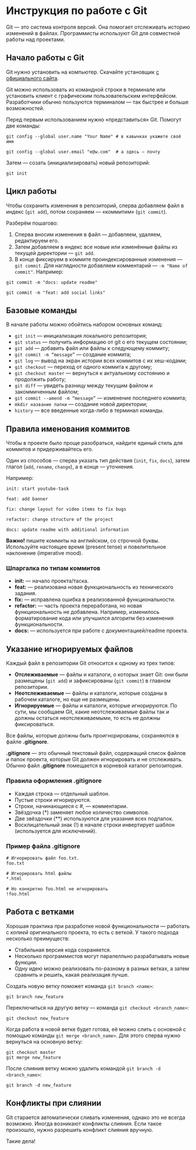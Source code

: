 # Инструкция по работе с Git

Git — это система контроля версий. Она помогает отслеживать историю изменений в файлах. Программисты используют Git для совместной работы над проектами.

## Начало работы с Git

Git нужно установить на компьютер. Скачайте установщик [c официального сайта](https://git-scm.com/downloads).

Git можно использовать из командной строки в терминале или установить клиент с графическим пользовательским интерфейсом. Разработчики обычно пользуются терминалом — так быстрее и больше возможностей.

Перед первым использованием нужно «представиться» Git. Помогут две команды:
```
git config --global user.name "Your Name" # в кавычках укажите своё имя

git config --global user.email "e@w.com"  # а здесь — почту
```

Затем — созать (инициализировать) новый репозиторий:
```
git init
```
## Цикл работы

Чтобы сохранить изменения в репозиторий, сперва добавляем файл в индекс (`git add`), потом сохраняем — «коммитим» (`git commit`).

Разберём пошагово:
1. Сперва вносим изменения в файл — добавляем, удаляем, редактируем его.
2. Затем добавляем в индекс все новые или изменённые файлы из текущей директории — `git add`.
3. В конце фиксируем в коммите проиндексированные изменения — `git commit`. Для наглядности добавляем комментарий — `-m "Name of commit"`. Например:
```
git commit -m "docs: update readme"

git commit -m "feat: add social links"
```
## Базовые команды

В начале работы можно обойтись набором основных команд:

* `git init` — инициализация локального репозитория;
* `git status` — получить информацию от git о его текущем состоянии;
* `git add` — добавить файл или файлы к следующему коммиту;
* `git commit -m “message”` — создание коммита;
* `git log` — вывод на экран истории всех коммитов с их хеш-кодами;
* `git checkout` — переход от одного коммита к другому;
* `git checkout master` — вернуться к актуальному состоянию и продолжить работу;
* `git diff` — увидеть разницу между текущим файлом и закоммиченным файлом;
* `git commit --amend -m “message”` — изменение последнего коммита;
* `mkdir название папки` — создание новой директории;
* `history` — все введенные когда-либо в терминал команды.

## Правила именования коммитов

Чтобы в проекте было проще разобраться, найдите единый стиль для коммитов и придерживайтесь его. 

Один из способов — сперва указать тип действия (`init`, `fix`, `docs`), затем глагол (`add`, `rename`, `change`), а в конце — уточнения.

Например:

```
init: start youtube-task

feat: add banner

fix: change layout for video items to fix bugs

refactor: change structure of the project

docs: update readme with additional information
```
**Важно!** пишите коммиты на английском, со строчной буквы. Используйте настоящее время (present tense) и повелительное наклонение (imperative mood).

### Шпаргалка по типам коммитов

* __init:__ — начало проекта/таска.
* __feat:__ — реализована новая функциональность из технического задания. 
* __fix:__ — исправлена ошибка в реализованной функциональности. 
* __refactor:__ — часть проекта переработана, но новая функциональность не добавлена. Например, изменилось форматирование кода или улучшился алгоритм без изменения функциональности. 
* __docs:__ — используется при работе с документацией/readme проекта. 

## Указание игнорируемых файлов

Каждый файл в репозитории Git относится к одному из трех типов:

* __Отслеживаемые__ — файлы и каталоги, о которых знает Git: они были размещены (`git add`) и зафиксированы (`git commit`) в главном репозитории.
* __Неотслеживаемые__ — файлы и каталоги, которые созданы в рабочем каталоге, но еще не размещены.
* __Игнорируемые__ — файлы и каталоги, которые игнорируются. По сути, мы сообщаем Git, какие неотслеживаемые файлы так и должны остаться неотслеживаемыми, то есть не должны фиксироваться.

Все файлы, которые должны быть проигнорированы, сохраняются в файле __.gitignore__.

__.gitignore__ — это обычный текстовый файл, содержащий список файлов и папок проекта, которые Git должен игнорировать и не отслеживать. Обычно файл __.gitignore__ помещается в корневой каталог репозитория. 

### Правила оформления .gitignore

* Каждая строка — отдельный шаблон.
* Пустые строки игнорируются.
* Строки, начинающиеся с #, — комментарии.
* Звёздочка (*) заменяет любое количество символов.
* Две звёздочки (**) используются для указания всех подпапок.
* Восклицательный знак (!) в начале строки инвертирует шаблон (используется для исключений).

### Пример файла .gitignore
```
# Игнорировать файл foo.txt.
foo.txt

# Игнорировать html файлы
*.html

# Но конкретно foo.html не игнорировать
!foo.html
```
## Работа с ветками

Хорошая практика при разработке новой функциональности — работать с _копией_ оригинального проекта, то есть с веткой. У такого подхода несколько преимуществ: 

* Стабильная версия кода сохраняется.
* Несколько программистов могут паралелльно разрабатывать новые функции.
* Одну идею можно реализовать по-разному в разных ветках, а затем сравнить и решить, какая реализация лучше. 

Создать новую ветку поможет команда `git branch <name>`:
```
git branch new_feature
```

Переключиться на другую ветку — команда `git checkout <branch_name>`:
```
git checkout new_feature
```
Когда работа в новой ветке будет готова, её можно слить с основной с помощью команды `git merge <branch_name>`. Для этого сперва нужно вернуться на основную ветку:
```
git checkout master
git merge new_feature
```

После слияния ветку можно удалить командой `git branch -d <branch_name>`:
```
git branch -d new_feature
```
## Конфликты при слиянии

Git старается автоматически сливать изменения, однако это не всегда возможно. Иногда возникают конфликты слияния. Если такое произошло, нужно разрешить конфликт слияния вручную.

Такие дела!
